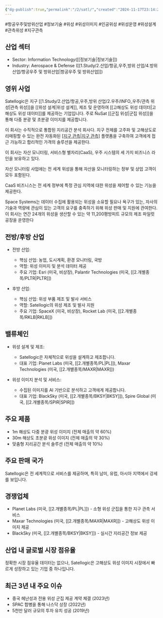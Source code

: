 ```yaml
---
{"dg-publish":true,"permalink":"/2/satl/","created":"2024-11-17T23:14:25.270+09:00","updated":"2025-07-29T21:37:05.151+09:00"}
---
```


#항공우주및방위산업 #정보기술 #위성 #위성이미지 #인공위성 #위성운영 #위성설계 #관측위성 #지구관측

## 산업 섹터

- Sector: Information Technology([[정보기술\|정보기술]])
- Industry: Aerospace & Defense ([[1.Study/2.산업/항공,우주,방위 산업/4.방위산업/항공우주 및 방위산업\|항공우주 및 방위산업]])

## 영위 사업

Satellogic은 지구 [[1.Study/2.산업/항공,우주,방위 산업/2.우주/INFO_우주/관측 위성\|관측 위성]]을 [[위성 설계\|위성 설계]], 제조 및 운영하여 [[고해상도 위성 데이터\|고해상도 위성 데이터]]를 제공하는 기업입니다. 주로 ÑuSat [[군집 위성\|군집 위성]]을 통해 다중 분광 및 초분광 이미지를 제공합니다.

이 회사는 수직적으로 통합된 지리공간 분석 회사다. 지구 전체를 고주파 및 고해상도로 리매핑할 수 있는 완전 자동화된 [[지구 관측\|지구 관측]](EO) 플랫폼을 구축하여 고객에게 접근 가능하고 합리적인 가격의 솔루션을 제공한다.  

이 회사는 자산 모니터링, 서비스형 별자리(CaaS), 우주 시스템의 세 가지 비즈니스 라인을 보유하고 있다.  
  
자산 모니터링 사업에는 전 세계 위성을 통해 자산을 모니터링하는 정부 및 상업 고객이 모두 포함된다.  

CaaS 비즈니스는 전 세계 정부에 특정 관심 지역에 대한 위성을 제어할 수 있는 기능을 제공한다.  
  
Space Systems는 데이터 수집에 활용되는 위성을 소유할 필요나 욕구가 있는, 자사의 기술과 역량에 관심이 있는 고객의 요구를 충족하기 위해 위성 판매 및 지원에 관여한다.  
이 회사는 연간 24개의 위성을 생산할 수 있는 약 11,200평방피트 규모의 제조 파일럿 공장을 운영한다

## 전방/후방 산업

- 전방 산업:
    
    - 핵심 산업: 농업, 도시계획, 환경 모니터링, 국방
    - 역할: 위성 이미지 및 분석 데이터 제공
    - 주요 기업: Esri (미국, 비상장), Palantir Technologies (미국, [[2.개별종목/PLTR\|PLTR]])
    
- 후방 산업:
    
    - 핵심 산업: 위성 부품 제조 및 발사 서비스
    - 역할: Satellogic의 위성 제조 및 발사 지원
    - 주요 기업: SpaceX (미국, 비상장), Rocket Lab (미국, [[2.개별종목/RKLB\|RKLB]])
    

## 밸류체인

- 위성 설계 및 제조:
    
    - Satellogic은 자체적으로 위성을 설계하고 제조합니다.
    - 대표 기업: Planet Labs (미국, [[2.개별종목/PL\|PL]]), Maxar Technologies (미국, [[2.개별종목/MAXR\|MAXR]])
    
- 위성 이미지 분석 및 서비스:
    
    - 수집된 이미지를 AI 기반으로 분석하고 고객에게 제공합니다.
    - 대표 기업: BlackSky (미국, [[2.개별종목/BKSY\|BKSY]]), Spire Global (미국, [[2.개별종목/SPIR\|SPIR]])
    

## 주요 제품

- 1m 해상도 다중 분광 위성 이미지 (전체 매출의 약 60%)
- 30m 해상도 초분광 위성 이미지 (전체 매출의 약 30%)
- 맞춤형 지리공간 분석 솔루션 (전체 매출의 약 10%)

## 주요 판매 국가

Satellogic은 전 세계적으로 서비스를 제공하며, 특히 남미, 유럽, 아시아 지역에서 강세를 보입니다.

## 경쟁업체

- Planet Labs (미국, [[2.개별종목/PL\|PL]]) - 소형 위성 군집을 통한 지구 관측 서비스
- Maxar Technologies (미국, [[2.개별종목/MAXR\|MAXR]]) - 고해상도 위성 이미지 제공
- BlackSky (미국, [[2.개별종목/BKSY\|BKSY]]) - 실시간 지리공간 정보 제공

## 산업 내 글로벌 시장 점유율

정확한 시장 점유율 데이터는 없으나, Satellogic은 고해상도 위성 이미지 시장에서 빠르게 성장하고 있는 기업 중 하나입니다.

## 최근 3년 내 주요 이슈

- 중국 헤난성과 전용 위성 군집 제공 계약 체결 (2023년)
- SPAC 합병을 통해 나스닥 상장 (2022년)
- 5천만 달러 규모의 투자 유치 성공 (2019년)